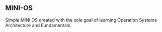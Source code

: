## MINI-OS

Simple MINI OS created with the sole goal of learning Operation Systems
Architecture and Fundamentals.
